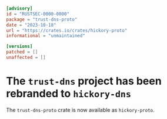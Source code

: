 ```toml
[advisory]
id = "RUSTSEC-0000-0000"
package = "trust-dns-proto"
date = "2023-10-18"
url = "https://crates.io/crates/hickory-proto"
informational = "unmaintained"

[versions]
patched = []
unaffected = []
```

# The `trust-dns` project has been rebranded to `hickory-dns`

The `trust-dns-proto` crate is now available as `hickory-proto`.
